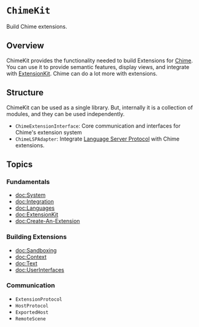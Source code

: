 # ``ChimeKit``

Build Chime extensions.

## Overview

ChimeKit provides the functionality needed to build Extensions for [Chime](https://www.chimehq.com). You can use it to provide semantic features, display views, and integrate with [ExtensionKit](https://developer.apple.com/documentation/extensionkit). Chime can do a lot more with extensions.

## Structure

ChimeKit can be used as a single library. But, internally it is a collection of modules, and they can be used independently.

- `ChimeExtensionInterface`: Core communication and interfaces for Chime's extension system
- `ChimeLSPAdapter`: Integrate [Language Server Protocol](https://microsoft.github.io/language-server-protocol/) with Chime extensions.

## Topics

### Fundamentals

- <doc:System>
- <doc:Integration>
- <doc:Languages>
- <doc:ExtensionKit>
- <doc:Create-An-Extension>

### Building Extensions

- <doc:Sandboxing>
- <doc:Context>
- <doc:Text>
- <doc:UserInterfaces>

### Communication

- ``ExtensionProtocol``
- ``HostProtocol``
- ``ExportedHost``
- ``RemoteScene``
